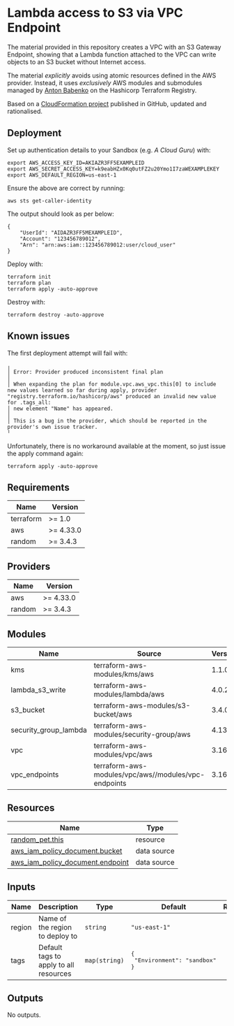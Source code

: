 # Lambda access to S3 via VPC Endpoint

The material provided in this repository creates a VPC with an S3 Gateway Endpoint, showing that a Lambda function attached to the VPC can write objects to an S3 bucket without Internet access.

The material *explicitly* avoids using atomic resources defined in the AWS provider. Instead, it uses *exclusively* AWS modules and submodules managed by [Anton Babenko](https://registry.terraform.io/namespaces/antonbabenko) on the Hashicorp Terraform Registry.

Based on a [CloudFormation project](https://github.com/gford1000-aws/lambda_s3_access_using_vpc_endpoint) published in GitHub, updated and rationalised.

## Deployment

Set up authentication details to your Sandbox (e.g. *A Cloud Guru*) with:
```commandline
export AWS_ACCESS_KEY_ID=AKIAZR3FF5EXAMPLEID
export AWS_SECRET_ACCESS_KEY=k9eabHZx0Kq0utFZ2u20Ymo1I7zaWEXAMPLEKEY
export AWS_DEFAULT_REGION=us-east-1
```

Ensure the above are correct by running:
```commandline
aws sts get-caller-identity
```

The output should look as per below:
```commandline
{
    "UserId": "AIDAZR3FF5MEXAMPLEID",
    "Account": "123456789012",
    "Arn": "arn:aws:iam::123456789012:user/cloud_user"
}
```

Deploy with:
```commandline
terraform init
terraform plan
terraform apply -auto-approve
```

Destroy with:
```commandline
terraform destroy -auto-approve
```

## Known issues
The first deployment attempt will fail with:
```commandline
╷
│ Error: Provider produced inconsistent final plan
│
│ When expanding the plan for module.vpc.aws_vpc.this[0] to include new values learned so far during apply, provider "registry.terraform.io/hashicorp/aws" produced an invalid new value for .tags_all:
│ new element "Name" has appeared.
│
│ This is a bug in the provider, which should be reported in the provider's own issue tracker.
╵
```

Unfortunately, there is no workaround available at the moment, so just issue the apply command again:
```commandline
terraform apply -auto-approve
```

<!-- BEGIN_TF_DOCS -->
## Requirements

| Name | Version |
|------|---------|
| terraform | >= 1.0 |
| aws | >= 4.33.0 |
| random | >= 3.4.3 |

## Providers

| Name | Version |
|------|---------|
| aws | >= 4.33.0 |
| random | >= 3.4.3 |

## Modules

| Name | Source | Version |
|------|--------|---------|
| kms | terraform-aws-modules/kms/aws | 1.1.0 |
| lambda_s3_write | terraform-aws-modules/lambda/aws | 4.0.2 |
| s3_bucket | terraform-aws-modules/s3-bucket/aws | 3.4.0 |
| security_group_lambda | terraform-aws-modules/security-group/aws | 4.13.1 |
| vpc | terraform-aws-modules/vpc/aws | 3.16.0 |
| vpc_endpoints | terraform-aws-modules/vpc/aws//modules/vpc-endpoints | 3.16.0 |

## Resources

| Name | Type |
|------|------|
| [random_pet.this](https://registry.terraform.io/providers/hashicorp/random/latest/docs/resources/pet) | resource |
| [aws_iam_policy_document.bucket](https://registry.terraform.io/providers/hashicorp/aws/latest/docs/data-sources/iam_policy_document) | data source |
| [aws_iam_policy_document.endpoint](https://registry.terraform.io/providers/hashicorp/aws/latest/docs/data-sources/iam_policy_document) | data source |

## Inputs

| Name | Description | Type | Default | Required |
|------|-------------|------|---------|:--------:|
| region | Name of the region to deploy to | `string` | `"us-east-1"` | no |
| tags | Default tags to apply to all resources | `map(string)` | <pre>{<br>  "Environment": "sandbox"<br>}</pre> | no |

## Outputs

No outputs.
<!-- END_TF_DOCS -->
